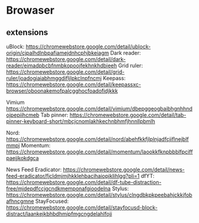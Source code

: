# Browaser

## extensions

uBlock: https://chromewebstore.google.com/detail/ublock-origin/cjpalhdlnbpafiamejdnhcphjbkeiagm
Dark reader: https://chromewebstore.google.com/detail/dark-reader/eimadpbcbfnmbkopoojfekhnkhdbieeh
Grid ruler: https://chromewebstore.google.com/detail/grid-ruler/joadogiaiabhmggdifljlpkclnpfncmj
Keepass: https://chromewebstore.google.com/detail/keepassxc-browser/oboonakemofpalcgghocfoadofidjkkk

Vimium https://chromewebstore.google.com/detail/vimium/dbepggeogbaibhgnhhndojpepiihcmeb
Tab pinner: https://chromewebstore.google.com/detail/tab-pinner-keyboard-short/mbcjcnomlakhkechnbhmfjhnnllpbmlh

Nord: https://chromewebstore.google.com/detail/nord/abehfkkfjlplnjadfcjiflnejblfmmpj
Momentum: https://chromewebstore.google.com/detail/momentum/laookkfknpbbblfpciffpaejjkokdgca

News Feed Eradicator: https://chromewebstore.google.com/detail/news-feed-eradicator/fjcldmjmjhkklehbacihaiopjklihlgg?pli=1
dfYT: https://chromewebstore.google.com/detail/df-tube-distraction-free/mjdepdfccjgcndkmemponafgioodelna
Stylus: https://chromewebstore.google.com/detail/stylus/clngdbkpkpeebahjckkjfobafhncgmne
StayFocused: https://chromewebstore.google.com/detail/stayfocusd-block-distract/laankejkbhbdhmipfmgcngdelahlfoji
